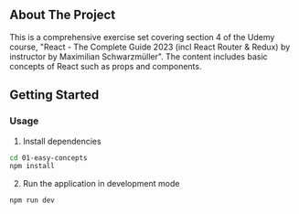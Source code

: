 ## About The Project

This is a comprehensive exercise set covering section 4 of the Udemy course, "React - The Complete Guide 2023 (incl React Router & Redux) by instructor by Maximilian Schwarzmüller". The content includes basic concepts of React such as props and components.

## Getting Started

### Usage

1. Install dependencies

```sh
cd 01-easy-concepts
npm install
```

2. Run the application in development mode

```sh
npm run dev
```
